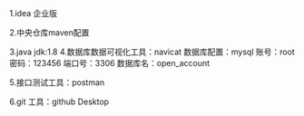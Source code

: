 1.idea 企业版

2.中央仓库maven配置

3.java jdk:1.8
4.数据库数据可视化工具：navicat
数据库配置：mysql
账号：root
密码：123456
端口号：3306
数据库名：open_account

5.接口测试工具：postman

6.git 工具：github Desktop
